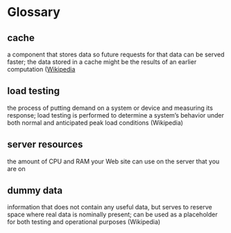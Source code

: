 # Glossary

## cache

a component that stores data so future requests for that data can be served faster; the data stored in a cache might be the results of an earlier computation ([Wikipedia](http://en.wikipedia.org/wiki/Cache_(computing))

## load testing

the process of putting demand on a system or device and measuring its response; load testing is performed to determine a system’s behavior under both normal and anticipated peak load conditions (Wikipedia)

## server resources

the amount of CPU and RAM your Web site can use on the server that you are on

## dummy data

information that does not contain any useful data, but serves to reserve space where real data is nominally present; can be used as a placeholder for both testing and operational purposes (Wikipedia)